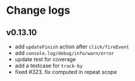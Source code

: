 # Change logs

## v0.13.10

- add `updateFinish` action after `click/fireEvent`
- add `console.log/debug/info/warn/error`
- update test for coverage
- add a testcase for `track-by`
- fixed #323. fix computed in repeat scope